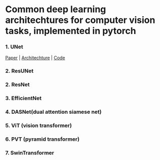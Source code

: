 # Common deep learning architechtures for computer vision tasks, implemented in pytorch

### 1. UNet
[Paper](https://arxiv.org/abs/1505.04597) | [Architechture](http://lmb.informatik.uni-freiburg.de/people/ronneber/u-net) | [Code](http://lmb.informatik.uni-freiburg.de/people/ronneber/u-net)
### 2. ResUNet
### 2. ResNet
### 3. EfficientNet
### 4. DASNet(dual attention siamese net)
### 5. ViT (vision transformer)
### 6. PVT (pyramid transformer)
### 7. SwinTransformer


